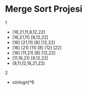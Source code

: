# Merge Sort Projesi
1
* [16,21,11,8,12,22] 
* [16,21,11] [8,12,22] 
* [16] [21,11] [8] [12,22]
* [16] [21] [11]  [8] [12] [22]
* [16] [11,21] [8] [12,22]
* [11,16,21] [8,12,22]
* [8,11,12,16,21,22]

2
* o(nlogn)*6

